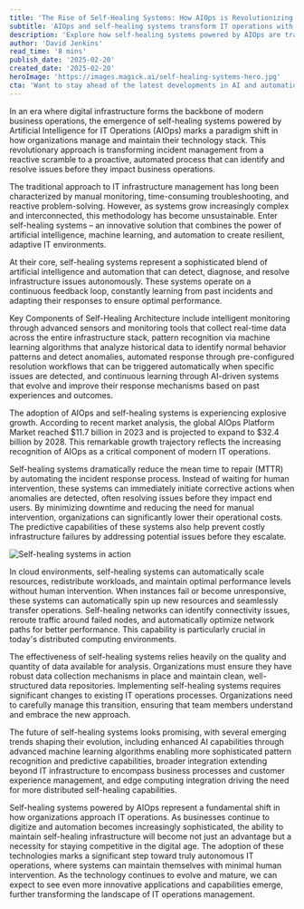 ```yaml
---
title: 'The Rise of Self-Healing Systems: How AIOps is Revolutionizing IT Infrastructure Management'
subtitle: 'AIOps and self-healing systems transform IT operations with autonomous incident response'
description: 'Explore how self-healing systems powered by AIOps are transforming IT infrastructure management by enabling autonomous detection, diagnosis, and resolution of issues. Learn about the key components of self-healing architecture and how these systems enhance efficiency and service quality through AI-driven automation.'
author: 'David Jenkins'
read_time: '8 mins'
publish_date: '2025-02-20'
created_date: '2025-02-20'
heroImage: 'https://images.magick.ai/self-healing-systems-hero.jpg'
cta: 'Want to stay ahead of the latest developments in AI and automation? Follow MagickAI on LinkedIn for expert insights and analysis on the future of technology.'
---
```


In an era where digital infrastructure forms the backbone of modern business operations, the emergence of self-healing systems powered by Artificial Intelligence for IT Operations (AIOps) marks a paradigm shift in how organizations manage and maintain their technology stack. This revolutionary approach is transforming incident management from a reactive scramble to a proactive, automated process that can identify and resolve issues before they impact business operations.

The traditional approach to IT infrastructure management has long been characterized by manual monitoring, time-consuming troubleshooting, and reactive problem-solving. However, as systems grow increasingly complex and interconnected, this methodology has become unsustainable. Enter self-healing systems – an innovative solution that combines the power of artificial intelligence, machine learning, and automation to create resilient, adaptive IT environments.

At their core, self-healing systems represent a sophisticated blend of artificial intelligence and automation that can detect, diagnose, and resolve infrastructure issues autonomously. These systems operate on a continuous feedback loop, constantly learning from past incidents and adapting their responses to ensure optimal performance.

Key Components of Self-Healing Architecture include intelligent monitoring through advanced sensors and monitoring tools that collect real-time data across the entire infrastructure stack, pattern recognition via machine learning algorithms that analyze historical data to identify normal behavior patterns and detect anomalies, automated response through pre-configured resolution workflows that can be triggered automatically when specific issues are detected, and continuous learning through AI-driven systems that evolve and improve their response mechanisms based on past experiences and outcomes.

The adoption of AIOps and self-healing systems is experiencing explosive growth. According to recent market analysis, the global AIOps Platform Market reached $11.7 billion in 2023 and is projected to expand to $32.4 billion by 2028. This remarkable growth trajectory reflects the increasing recognition of AIOps as a critical component of modern IT operations.

Self-healing systems dramatically reduce the mean time to repair (MTTR) by automating the incident response process. Instead of waiting for human intervention, these systems can immediately initiate corrective actions when anomalies are detected, often resolving issues before they impact end users. By minimizing downtime and reducing the need for manual intervention, organizations can significantly lower their operational costs. The predictive capabilities of these systems also help prevent costly infrastructure failures by addressing potential issues before they escalate.

![Self-healing systems in action](https://i.magick.ai/PIXE/1738406181100_magick_img.webp)

In cloud environments, self-healing systems can automatically scale resources, redistribute workloads, and maintain optimal performance levels without human intervention. When instances fail or become unresponsive, these systems can automatically spin up new resources and seamlessly transfer operations. Self-healing networks can identify connectivity issues, reroute traffic around failed nodes, and automatically optimize network paths for better performance. This capability is particularly crucial in today's distributed computing environments.

The effectiveness of self-healing systems relies heavily on the quality and quantity of data available for analysis. Organizations must ensure they have robust data collection mechanisms in place and maintain clean, well-structured data repositories. Implementing self-healing systems requires significant changes to existing IT operations processes. Organizations need to carefully manage this transition, ensuring that team members understand and embrace the new approach.

The future of self-healing systems looks promising, with several emerging trends shaping their evolution, including enhanced AI capabilities through advanced machine learning algorithms enabling more sophisticated pattern recognition and predictive capabilities, broader integration extending beyond IT infrastructure to encompass business processes and customer experience management, and edge computing integration driving the need for more distributed self-healing capabilities.

Self-healing systems powered by AIOps represent a fundamental shift in how organizations approach IT operations. As businesses continue to digitize and automation becomes increasingly sophisticated, the ability to maintain self-healing infrastructure will become not just an advantage but a necessity for staying competitive in the digital age. The adoption of these technologies marks a significant step toward truly autonomous IT operations, where systems can maintain themselves with minimal human intervention. As the technology continues to evolve and mature, we can expect to see even more innovative applications and capabilities emerge, further transforming the landscape of IT operations management.